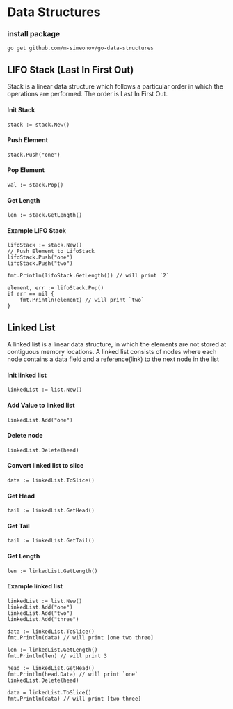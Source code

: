 # Data Structures

### install package
```` 
go get github.com/m-simeonov/go-data-structures
````

## LIFO Stack (Last In First Out)

Stack is a linear data structure which follows a particular order in which the operations are performed. The order is Last In First Out.

#### Init Stack
````
stack := stack.New()
````

#### Push Element
````
stack.Push("one")
````

#### Pop Element
````
val := stack.Pop()
````

#### Get Length
````
len := stack.GetLength()
````

#### Example LIFO Stack
```` 
lifoStack := stack.New()
// Push Element to LifoStack
lifoStack.Push("one")
lifoStack.Push("two")

fmt.Println(lifoStack.GetLength()) // will print `2`

element, err := lifoStack.Pop()
if err == nil {
    fmt.Println(element) // will print `two`
}
```` 

## Linked List
A linked list is a linear data structure, in which the elements are not stored at contiguous memory locations. A linked list consists of nodes where each node contains a data field and a reference(link) to the next node in the list

#### Init linked list
````
linkedList := list.New()
````

#### Add Value to linked list
````
linkedList.Add("one")
````

#### Delete node
````
linkedList.Delete(head)
````

#### Convert linked list to slice
````
data := linkedList.ToSlice()
````

#### Get Head
````
tail := linkedList.GetHead()
````

#### Get Tail
````
tail := linkedList.GetTail()
````

#### Get Length
````
len := linkedList.GetLength()
````

#### Example linked list
```` 
linkedList := list.New()
linkedList.Add("one")
linkedList.Add("two")
linkedList.Add("three")

data := linkedList.ToSlice()
fmt.Println(data) // will print [one two three]

len := linkedList.GetLength()
fmt.Println(len) // will print 3

head := linkedList.GetHead()
fmt.Println(head.Data) // will print `one`
linkedList.Delete(head)

data = linkedList.ToSlice()
fmt.Println(data) // will print [two three]
````